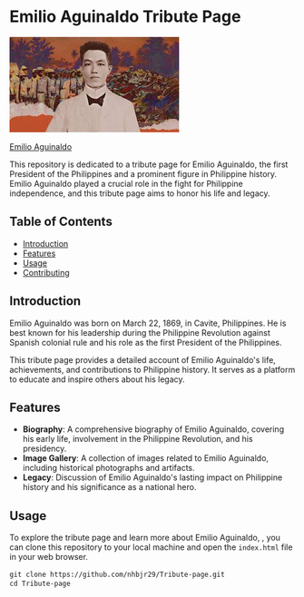# Emilio Aguinaldo Tribute Page

![Emilio Aguinaldo](/images/images1.jpeg)

[Emilio Aguinaldo](https://www.google.com/url?sa=i&url=https%3A%2F%2Fwww.esquiremag.ph%2Flong-reads%2Ffeatures%2Fphilippine-american-war-emilio-aguinaldo-a2212-20210427-lfrm&psig=AOvVaw2ZtOPH_vbd64x01wA4Mv_n&ust=1696077268419000&source=images&cd=vfe&opi=89978449&ved=0CBEQjRxqFwoTCIDH0bfqz4EDFQAAAAAdAAAAABAE*)

This repository is dedicated to a tribute page for Emilio Aguinaldo, the first President of the Philippines and a prominent figure in Philippine history. Emilio Aguinaldo played a crucial role in the fight for Philippine independence, and this tribute page aims to honor his life and legacy.

## Table of Contents

- [Introduction](#introduction)
- [Features](#features)
- [Usage](#usage)
- [Contributing](#contributing)

## Introduction

Emilio Aguinaldo was born on March 22, 1869, in Cavite, Philippines. He is best known for his leadership during the Philippine Revolution against Spanish colonial rule and his role as the first President of the Philippines.

This tribute page provides a detailed account of Emilio Aguinaldo's life, achievements, and contributions to Philippine history. It serves as a platform to educate and inspire others about his legacy.

## Features

- **Biography**: A comprehensive biography of Emilio Aguinaldo, covering his early life, involvement in the Philippine Revolution, and his presidency.
- **Image Gallery**: A collection of images related to Emilio Aguinaldo, including historical photographs and artifacts.
- **Legacy**: Discussion of Emilio Aguinaldo's lasting impact on Philippine history and his significance as a national hero.

## Usage

To explore the tribute page and learn more about Emilio Aguinaldo, , you can clone this repository to your local machine and open the `index.html` file in your web browser.

```shell
git clone https://github.com/nhbjr29/Tribute-page.git
cd Tribute-page
